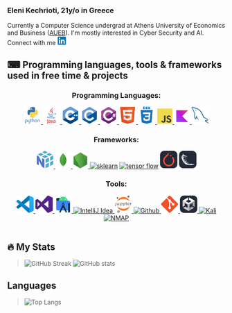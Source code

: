 ### Eleni Kechrioti, 21y/o in Greece
Currently a Computer Science undergrad at Athens University of Economics and Business (<a href="https://www.aueb.gr/en">AUEB</a>). I'm mostly interested in Cyber Security and AI. Connect with me <a href="https://www.linkedin.com/in/eleni-kechrioti-092137239" target="_blank"><img src="https://raw.githubusercontent.com/devicons/devicon/master/icons/linkedin/linkedin-original.svg" alt="linkedin" width="20" height="20"/></a>



## ⌨ Programming languages, tools & frameworks used in free time & projects

<h3 align="center">Programming Languages:</h3>
<div align="center">
  <a href="https://www.python.org" target="_blank"><img src="https://github.com/devicons/devicon/blob/master/icons/python/python-original-wordmark.svg" title="Python" alt="Python" width="40" height="40"/> </a>
  <a href="https://www.java.com/" target="_blank"><img src="https://github.com/devicons/devicon/blob/master/icons/java/java-original-wordmark.svg" title="Java" alt="Java" width="40" height="40"/> </a>
  <a href="https://www.learn-cpp.org/" target="_blank"><img src="https://github.com/devicons/devicon/blob/master/icons/cplusplus/cplusplus-original.svg" title="C++" alt="C++" width="40" height="40"/> </a>
  <a href="https://www.learn-c.org/" target="_blank"><img src="https://github.com/devicons/devicon/blob/master/icons/c/c-original.svg" title="C" alt="C" width="40" height="40"/> </a>
  <a href="https://www.learncs.org/" target="_blank"><img src="https://github.com/devicons/devicon/blob/master/icons/csharp/csharp-original.svg" title="C#" alt="C#" width="40" height="40"/> </a>
  <a href="https://developer.mozilla.org/en-US/docs/Web/HTML" target="_blank"><img src="https://github.com/devicons/devicon/blob/master/icons/html5/html5-original.svg" title="HTML5" alt="HTML" width="40" height="40"/> </a>
  <a href="https://developer.mozilla.org/en-US/docs/Web/CSS" target="_blank"><img src="https://github.com/devicons/devicon/blob/master/icons/css3/css3-plain-wordmark.svg"  title="CSS3" alt="CSS" width="40" height="40"/> </a>
  <a href="https://developer.mozilla.org/en-US/docs/Web/JavaScript" target="_blank"><img src="https://github.com/devicons/devicon/blob/master/icons/javascript/javascript-original.svg"  title="JavaScript" alt="JavaScript" width="36" height="36"/> </a>
  <a href="https://kotlinlang.org/" target="_blank"><img src="https://github.com/devicons/devicon/blob/master/icons/kotlin/kotlin-original.svg"  title="Kotlin" alt="Kotlin" width="36" height="36"/> </a>
  <a href="https://www.mysql.com/" target="_blank"><img src="https://github.com/devicons/devicon/blob/master/icons/mysql/mysql-original.svg" alt="my SQL" width="40" height="40"/> </a>
  
</div>

<h3 align="center">Frameworks:</h3>
<div align="center">
  <a href="https://numpy.org/" target="_blank"><img src="https://github.com/devicons/devicon/blob/master/icons/numpy/numpy-original.svg" title="Numpy" alt="Numpy" width="40" height="40"/> </a>
  <a href="https://www.mongodb.com/" target="_blank"><img src="https://github.com/devicons/devicon/blob/master/icons/mongodb/mongodb-original.svg"  title="MongoDB" alt="MongoDB" width="36" height="36"/ </a>
  <a href="https://nodejs.org/en" target="_blank"><img src="https://github.com/devicons/devicon/blob/master/icons/nodejs/nodejs-original.svg"  title="NodeJS" alt="NodeJS" width="36" height="36"/> </a>
  <a href="https://scikit-learn.org/stable/index.html" target="_blank"><img src="https://github.com/scikit-learn/scikit-learn/blob/main/doc/logos/scikit-learn-logo.png" alt="sklearn" width="60" height="40"/></a>
  <a href="https://www.tensorflow.org/" target="_blank"><img src="https://github.com/gilbarbara/logos/blob/main/logos/tensorflow.svg" alt="tensor flow" width="40" height="40"/></a>
  <a href="https://pytorch.org/" target="_blank"><img src="https://github.com/tandpfun/skill-icons/blob/main/icons/PyTorch-Dark.svg" alt="pytorch" width="40" height="40"/></a>
  <a href="https://flask.palletsprojects.com/en/stable/" target="_blank"><img src="https://github.com/tandpfun/skill-icons/blob/main/icons/Flask-Dark.svg" alt="Flask"  width="40" height="40"/></a>
  
</div>

<h3 align="center">Tools:</h3>
<div align="center">
  <a href="https://code.visualstudio.com/" target="_blank"><img src="https://github.com/devicons/devicon/blob/master/icons/vscode/vscode-original.svg" title="VSCode" alt="VSCode" width="40" height="40"/> </a>
  <a href="https://visualstudio.microsoft.com/" target="_blank"><img src="https://github.com/devicons/devicon/blob/master/icons/visualstudio/visualstudio-plain.svg" title="Visual Studio" alt="Visual Studio" width="40" height="40"/> </a>
  <a href="https://developer.android.com/studio" target="_blank"><img src="https://github.com/devicons/devicon/blob/master/icons/androidstudio/androidstudio-original.svg" title="Android Studio" alt="Android Studio" width="40" height="40"/> </a>
  <a href="https://www.jetbrains.com/idea/" target="_blank"><img src="https://media.giphy.com/media/iJWXxAr2Za6EtN2Row/giphy.gif" title="IntelliJ Idea" alt="IntelliJ Idea" width="40" height="40"/> </a>
  <a href="https://jupyter.org/" target="_blank"><img src="https://github.com/devicons/devicon/blob/master/icons/jupyter/jupyter-original-wordmark.svg" title="Jupyter" alt="Jupyter" width="40" height="40"/> </a>
  <a href="https://github.com/" target="_blank"><img src="https://cdn-icons-png.flaticon.com/128/11104/11104255.png" title="Github" alt="Github" width="40" height="40"/> </a>
  <a href="https://git-scm.com/" target="_blank"><img src="https://github.com/devicons/devicon/blob/master/icons/git/git-original.svg" title="Git" alt="Git" width="40" height="40"/> </a>
  <a href="https://unity.com/" target="_blank"><img src="https://github.com/tandpfun/skill-icons/blob/main/icons/Unity-Dark.svg"  title="Unity" alt="Unity" width="40" height="40"/> </a>
  <a href="https://www.kali.org/" target="_blank"><img src="https://github.com/tandpfun/skill-icons/blob/main/icons/Kali-Dark.svg"  title="Kali" alt="Kali" width="40" height="40"/> </a>
  <a href="https://nmap.org/" target="_blank"><img src="https://cdn.brandfetch.io/idHnSFcYKj/w/400/h/400/theme/dark/icon.png?c=1dxbfHSJFAPEGdCLU4o5B" alt="NMAP"  width="40" height="40"/></a>
  <!--<a href="https://www.snort.org/" target="_blank"><img src="https://cdn.brandfetch.io/idvXNO6yQw/w/174/h/95/theme/dark/logo.png?c=1dxbfHSJFAPEGdCLU4o5B" alt="Snort"  width="74" height="40"/></a>-->
</div>
<br>


## 🔥 My Stats
  >![GitHub Streak](https://streak-stats.demolab.com?user=EleniKechrioti&theme=date-night&border_radius=7.5&date_format=j%20M%5B%20Y%5D)
  >![GitHub stats](https://github-readme-stats.vercel.app/api?username=EleniKechrioti&hide=issues,prs&include_all_commits=true&show_icons=true&rank_icon=github&text_bold=false&theme=dracula&border_radius=7.5)

## Languages
  >![Top Langs](https://github-readme-stats.vercel.app/api/top-langs/?username=EleniKechrioti&layout=compact&theme=dracula&border_radius=20&text_color=94e2d5&bg_color=1e1e2e)
